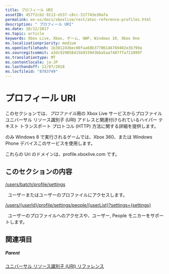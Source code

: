 ```yaml
---
title: プロフィール URI
assetID: 457f2cb2-9113-e537-c8cc-51f743e30afa
permalink: en-us/docs/xboxlive/rest/atoc-reference-profiles.html
description: " プロフィール URI"
ms.date: 10/12/2017
ms.topic: article
keywords: Xbox Live, Xbox, ゲーム, UWP, Windows 10, Xbox One
ms.localizationpriority: medium
ms.openlocfilehash: 1b381243bec00faa68b37706146769402e3b799a
ms.sourcegitcommit: a3dc929858415b933943bba5aa7487ffa721899f
ms.translationtype: MT
ms.contentlocale: ja-JP
ms.lasthandoff: 12/07/2018
ms.locfileid: "8783749"
---
```

# <a name="profiles-uris"></a>プロフィール URI
 
このセクションでは、*プロファイル*用の Xbox Live サービスからプロファイル ユニバーサル リソース識別子 (URI) アドレスと関連付けられているハイパー テキスト トランスポート プロトコル (HTTP) 方法に関する詳細を提供します。
 
のみ Windows 8 で実行されるゲームでは、Xbox 360、または Windows Phone デバイスこのサービスを使用します。
 
これらの Uri のドメインは、profile.xboxlive.com です。
 
<a id="ID4EPB"></a>

 
## <a name="in-this-section"></a>このセクションの内容

[/users/batch/profile/settings](uri-usersbatchprofilesettings.md)

&nbsp;&nbsp;ユーザーまたはユーザーのプロファイルにアクセスします。

[/users/{userId}/profile/settings/people/{userList}?settings={settings}](uri-usersuseridprofilesettingspeopleuserlist.md)

&nbsp;&nbsp;ユーザーのプロファイルへのアクセスや、ユーザー, People モニカーをサポートします。
 
<a id="ID4EYB"></a>

 
## <a name="see-also"></a>関連項目
 
<a id="ID4E1B"></a>

 
##### <a name="parent"></a>Parent 

[ユニバーサル リソース識別子 (URI) リファレンス](../atoc-xboxlivews-reference-uris.md)

   